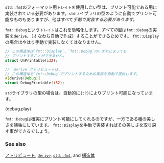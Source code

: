 <!--- All types which want to use `std::fmt` formatting `traits` require an --->
<!--- implementation to be printable. Automatic implementations are only provided --->
<!--- for types such as in the `std` library. All others *must* be manually --->
<!--- implemented somehow. --->
`std::fmt`のフォーマット用`トレイト`を使用したい型は、プリント可能である用に実装されている必要があります。`std`ライブラリの型のように自動でプリント可能なものもありますが、他はすべて*手動で実装する必要があります。*

<!--- The `fmt::Debug` `trait` makes this very straightforward. *All* types can --->
<!--- `derive` (automatically create) the `fmt::Debug` implementation. This is --->
<!--- not true for `fmt::Display` which must be manually implemented. --->
`fmt::Debug`という`トレイト`はこれを簡略化します。*すべての*型は`fmt::Debug`の実装を`derive`、（すなわち自動で作成）することができるためです。
`fmt::Display`の場合はやはり手動で実装しなくてはなりません。


```rust
// この構造体は`fmt::Display`、`fmt::Debug`のいずれによっても
// プリントすることができません。
struct UnPrintable(i32);

// `derive`アトリビュートは、
// この構造体を`fmt::Debug`でプリントするための実装を自動で提供します。
#[derive(Debug)]
struct DebugPrintable(i32);
```

<!--- All `std` library types automatically are printable with `{:?}` too: --->
`std`ライブラリの型の場合は、自動的に`{:?}`によりプリント可能になっています。

{debug.play}

<!--- So `fmt::Debug` definitely makes this printable but sacrifices some --->
<!--- elegance. Manually implementing `fmt::Display` will fix that. --->
`fmt::Debug`は確実にプリント可能にしてくれるのですが、一方である種の美しさを犠牲にしています。
`fmt::Display`を手動で実装すればその美しさを取り戻す事ができるでしょう。

### See also

[アトリビュート][attributes], [`derive`][derive], [`std::fmt`][fmt],
and [構造体][structs]

[attributes]: http://doc.rust-lang.org/reference.html#attributes
[derive]: /trait/derive.html
[fmt]: http://doc.rust-lang.org/std/fmt/
[structs]: /custom_types/structs.html

